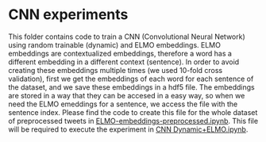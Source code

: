 # CNN experiments
This folder contains code to train a CNN (Convolutional Neural Network) using random trainable (dynamic) and ELMO embeddings. ELMO embeddings are contextualized embeddings, therefore a word has a different embedding in a different context (sentence). In order to avoid creating these embeddings multiple times (we used 10-fold cross validation), first we get the embeddings of each word for each sentence of the dataset, and we save these embeddings in a hdf5 file. The embeddings are stored in a way that they can be accesed in a easy way, so when we need the ELMO emeddings for a sentence, we access the file with the sentence index. Please find the code to create this file for the whole dataset of preprocessed tweets in [ELMO-embeddings-preprocessed.ipynb](../ELMO-embeddings/ELMO-embeddings-preprocessed.ipynb). This file will be required to execute the experiment in [CNN Dynamic+ELMO.ipynb](./CNN%20Dynamic+ELMO.ipynb).
